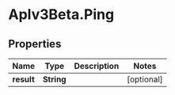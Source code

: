 # ApIv3Beta.Ping

## Properties

Name | Type | Description | Notes
------------ | ------------- | ------------- | -------------
**result** | **String** |  | [optional] 


